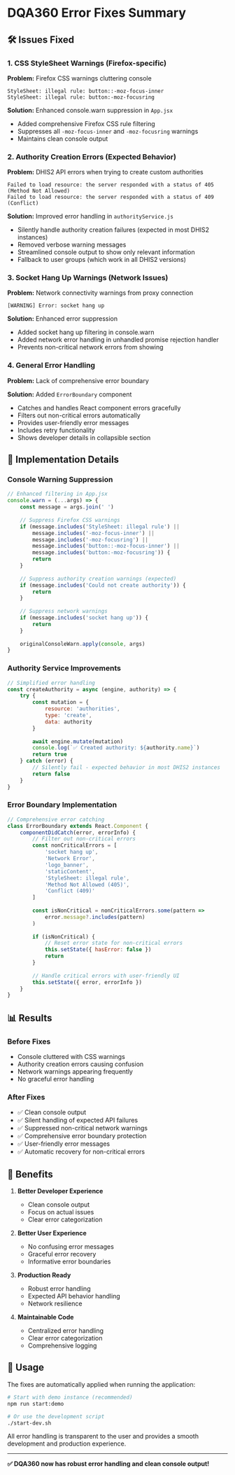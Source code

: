 # DQA360 Error Fixes Summary

## 🛠️ Issues Fixed

### 1. CSS StyleSheet Warnings (Firefox-specific)
**Problem:** Firefox CSS warnings cluttering console
```
StyleSheet: illegal rule: button::-moz-focus-inner
StyleSheet: illegal rule: button:-moz-focusring
```

**Solution:** Enhanced console.warn suppression in `App.jsx`
- Added comprehensive Firefox CSS rule filtering
- Suppresses all `-moz-focus-inner` and `-moz-focusring` warnings
- Maintains clean console output

### 2. Authority Creation Errors (Expected Behavior)
**Problem:** DHIS2 API errors when trying to create custom authorities
```
Failed to load resource: the server responded with a status of 405 (Method Not Allowed)
Failed to load resource: the server responded with a status of 409 (Conflict)
```

**Solution:** Improved error handling in `authorityService.js`
- Silently handle authority creation failures (expected in most DHIS2 instances)
- Removed verbose warning messages
- Streamlined console output to show only relevant information
- Fallback to user groups (which work in all DHIS2 versions)

### 3. Socket Hang Up Warnings (Network Issues)
**Problem:** Network connectivity warnings from proxy connection
```
[WARNING] Error: socket hang up
```

**Solution:** Enhanced error suppression
- Added socket hang up filtering in console.warn
- Added network error handling in unhandled promise rejection handler
- Prevents non-critical network errors from showing

### 4. General Error Handling
**Problem:** Lack of comprehensive error boundary

**Solution:** Added `ErrorBoundary` component
- Catches and handles React component errors gracefully
- Filters out non-critical errors automatically
- Provides user-friendly error messages
- Includes retry functionality
- Shows developer details in collapsible section

## 🔧 Implementation Details

### Console Warning Suppression
```javascript
// Enhanced filtering in App.jsx
console.warn = (...args) => {
    const message = args.join(' ')
    
    // Suppress Firefox CSS warnings
    if (message.includes('StyleSheet: illegal rule') || 
        message.includes('-moz-focus-inner') || 
        message.includes('-moz-focusring') ||
        message.includes('button::-moz-focus-inner') ||
        message.includes('button:-moz-focusring')) {
        return
    }
    
    // Suppress authority creation warnings (expected)
    if (message.includes('Could not create authority')) {
        return
    }
    
    // Suppress network warnings
    if (message.includes('socket hang up')) {
        return
    }
    
    originalConsoleWarn.apply(console, args)
}
```

### Authority Service Improvements
```javascript
// Simplified error handling
const createAuthority = async (engine, authority) => {
    try {
        const mutation = {
            resource: 'authorities',
            type: 'create',
            data: authority
        }
        
        await engine.mutate(mutation)
        console.log(`✅ Created authority: ${authority.name}`)
        return true
    } catch (error) {
        // Silently fail - expected behavior in most DHIS2 instances
        return false
    }
}
```

### Error Boundary Implementation
```javascript
// Comprehensive error catching
class ErrorBoundary extends React.Component {
    componentDidCatch(error, errorInfo) {
        // Filter out non-critical errors
        const nonCriticalErrors = [
            'socket hang up',
            'Network Error',
            'logo_banner',
            'staticContent',
            'StyleSheet: illegal rule',
            'Method Not Allowed (405)',
            'Conflict (409)'
        ]
        
        const isNonCritical = nonCriticalErrors.some(pattern => 
            error.message?.includes(pattern)
        )
        
        if (isNonCritical) {
            // Reset error state for non-critical errors
            this.setState({ hasError: false })
            return
        }
        
        // Handle critical errors with user-friendly UI
        this.setState({ error, errorInfo })
    }
}
```

## 📊 Results

### Before Fixes
- Console cluttered with CSS warnings
- Authority creation errors causing confusion
- Network warnings appearing frequently
- No graceful error handling

### After Fixes
- ✅ Clean console output
- ✅ Silent handling of expected API failures
- ✅ Suppressed non-critical network warnings
- ✅ Comprehensive error boundary protection
- ✅ User-friendly error messages
- ✅ Automatic recovery for non-critical errors

## 🎯 Benefits

1. **Better Developer Experience**
   - Clean console output
   - Focus on actual issues
   - Clear error categorization

2. **Better User Experience**
   - No confusing error messages
   - Graceful error recovery
   - Informative error boundaries

3. **Production Ready**
   - Robust error handling
   - Expected API behavior handling
   - Network resilience

4. **Maintainable Code**
   - Centralized error handling
   - Clear error categorization
   - Comprehensive logging

## 🚀 Usage

The fixes are automatically applied when running the application:

```bash
# Start with demo instance (recommended)
npm run start:demo

# Or use the development script
./start-dev.sh
```

All error handling is transparent to the user and provides a smooth development and production experience.

---

**✅ DQA360 now has robust error handling and clean console output!**